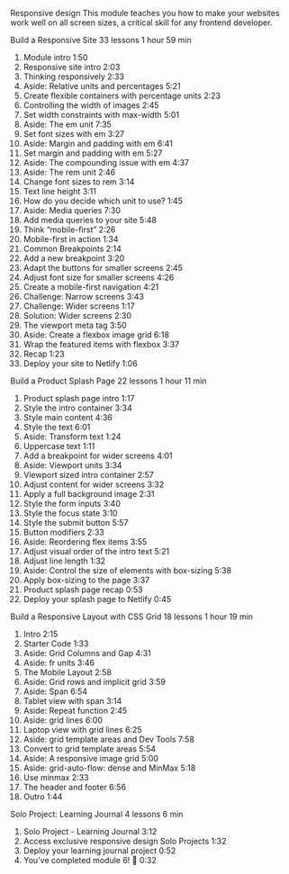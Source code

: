 Responsive design
This module teaches you how to make your websites work well on all screen sizes, a critical skill for any frontend developer.

Build a Responsive Site
33 lessons
1 hour 59 min

1. Module intro
1:50
2. Responsive site intro
2:03
3. Thinking responsively
2:33
4. Aside: Relative units and percentages
5:21
5. Create flexible containers with percentage units
2:23
6. Controlling the width of images
2:45
7. Set width constraints with max-width
5:01
8. Aside: The em unit
7:35
9. Set font sizes with em
3:27
10. Aside: Margin and padding with em
6:41
11. Set margin and padding with em
5:27
12. Aside: The compounding issue with em
4:37
13. Aside: The rem unit
2:46
14. Change font sizes to rem
3:14
15. Text line height
3:11
16. How do you decide which unit to use?
1:45
17. Aside: Media queries
7:30
18. Add media queries to your site
5:48
19. Think “mobile-first”
2:26
20. Mobile-first in action
1:34
21. Common Breakpoints
2:14
22. Add a new breakpoint
3:20
23. Adapt the buttons for smaller screens
2:45
24. Adjust font size for smaller screens
4:26
25. Create a mobile-first navigation
4:21
26. Challenge: Narrow screens
3:43
27. Challenge: Wider screens
1:17
28. Solution: Wider screens
2:30
29. The viewport meta tag
3:50
30. Aside: Create a flexbox image grid
6:18
31. Wrap the featured items with flexbox
3:37
32. Recap
1:23
33. Deploy your site to Netlify
1:06

Build a Product Splash Page
22 lessons
1 hour 11 min

1. Product splash page intro
1:17
2. Style the intro container
3:34
3. Style main content
4:36
4. Style the text
6:01
5. Aside: Transform text
1:24
6. Uppercase text
1:11
7. Add a breakpoint for wider screens
4:01
8. Aside: Viewport units
3:34
9. Viewport sized intro container
2:57
10. Adjust content for wider screens
3:32
11. Apply a full background image
2:31
12. Style the form inputs
3:40
13. Style the focus state
3:10
14. Style the submit button
5:57
15. Button modifiers
2:33
16. Aside: Reordering flex items
3:55
17. Adjust visual order of the intro text
5:21
18. Adjust line length
1:32
19. Aside: Control the size of elements with box-sizing
5:38
20. Apply box-sizing to the page
3:37
21. Product splash page recap
0:53
22. Deploy your splash page to Netlify
0:45

Build a Responsive Layout with CSS Grid
18 lessons
1 hour 19 min

1. Intro
2:15
2. Starter Code
1:33
3. Aside: Grid Columns and Gap
4:31
4. Aside: fr units
3:46
5. The Mobile Layout
2:58
6. Aside: Grid rows and implicit grid
3:59
7. Aside: Span
6:54
8. Tablet view with span
3:14
9. Aside: Repeat function
2:45
10. Aside: grid lines
6:00
11. Laptop view with grid lines
6:25
12. Aside: grid template areas and Dev Tools
7:58
13. Convert to grid template areas
5:54
14. Aside: A responsive image grid
5:00
15. Aside: grid-auto-flow: dense and MinMax
5:18
16. Use minmax
2:33
17. The header and footer
6:56
18. Outro
1:44

Solo Project: Learning Journal
4 lessons
6 min

1. Solo Project - Learning Journal
3:12
2. Access exclusive responsive design Solo Projects
1:32
3. Deploy your learning journal project
0:52
4. You've completed module 6! 🥳
0:32